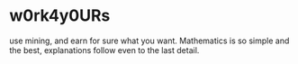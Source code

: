 # w0rk4y0URs
use mining, and earn for sure what you want. Mathematics is so simple and the best, explanations follow even to the last detail.
